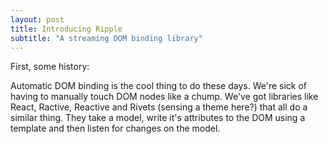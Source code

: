 ```yaml
---
layout: post
title: Introducing Ripple
subtitle: "A streaming DOM binding library"
---
```


First, some history:

Automatic DOM binding is the cool thing to do these days. We're sick of having to manually touch DOM nodes like a chump. We've got libraries like React, Ractive, Reactive and Rivets (sensing a theme here?) that all do a similar thing. They take a model, write it's attributes to the DOM using a template and then listen for changes on the model.

